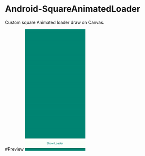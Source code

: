 # Android-SquareAnimatedLoader
Custom square Animated loader draw on Canvas.

#Preview
![](customLoader.gif)
